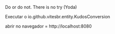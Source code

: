 Do or do not. There is no try (Yoda)

Executar o io.github.vitesbr.entity.KudosConversion

abrir no navegador = http://localhost:8080
